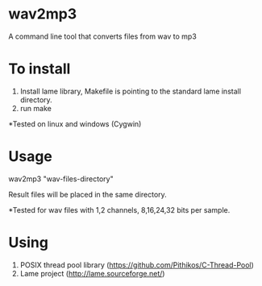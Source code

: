 # wav2mp3

A command line tool that converts files from wav to mp3

# To install
1. Install lame library, Makefile is pointing to the standard lame install directory. 
2. run make

*Tested on linux and windows (Cygwin)

# Usage

wav2mp3 "wav-files-directory"

Result files will be placed in the same directory.

*Tested for wav files with 1,2 channels, 8,16,24,32 bits per sample.


# Using

1. POSIX thread pool library (https://github.com/Pithikos/C-Thread-Pool)
2. Lame project (http://lame.sourceforge.net/)


